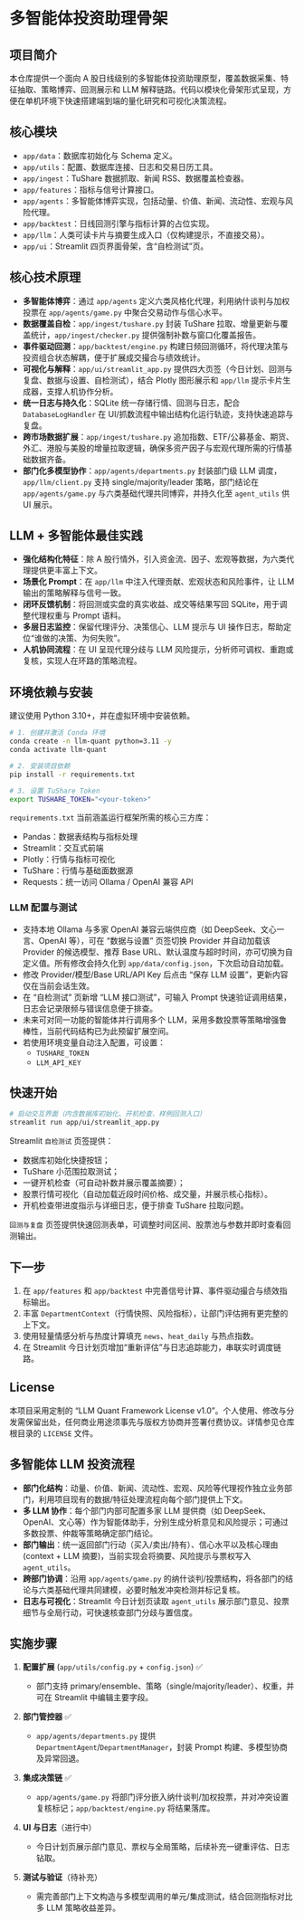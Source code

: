 # 多智能体投资助理骨架

## 项目简介

本仓库提供一个面向 A 股日线级别的多智能体投资助理原型，覆盖数据采集、特征抽取、策略博弈、回测展示和 LLM 解释链路。代码以模块化骨架形式呈现，方便在单机环境下快速搭建端到端的量化研究和可视化决策流程。

## 核心模块

- `app/data`：数据库初始化与 Schema 定义。
- `app/utils`：配置、数据库连接、日志和交易日历工具。
- `app/ingest`：TuShare 数据抓取、新闻 RSS、数据覆盖检查器。
- `app/features`：指标与信号计算接口。
- `app/agents`：多智能体博弈实现，包括动量、价值、新闻、流动性、宏观与风险代理。
- `app/backtest`：日线回测引擎与指标计算的占位实现。
- `app/llm`：人类可读卡片与摘要生成入口（仅构建提示，不直接交易）。
- `app/ui`：Streamlit 四页界面骨架，含“自检测试”页。

## 核心技术原理

- **多智能体博弈**：通过 `app/agents` 定义六类风格化代理，利用纳什谈判与加权投票在 `app/agents/game.py` 中聚合交易动作与信心水平。
- **数据覆盖自检**：`app/ingest/tushare.py` 封装 TuShare 拉取、增量更新与覆盖统计，`app/ingest/checker.py` 提供强制补数与窗口化覆盖报告。
- **事件驱动回测**：`app/backtest/engine.py` 构建日频回测循环，将代理决策与投资组合状态解耦，便于扩展成交撮合与绩效统计。
- **可视化与解释**：`app/ui/streamlit_app.py` 提供四大页签（今日计划、回测与复盘、数据与设置、自检测试），结合 Plotly 图形展示和 `app/llm` 提示卡片生成器，支撑人机协作分析。
- **统一日志与持久化**：SQLite 统一存储行情、回测与日志，配合 `DatabaseLogHandler` 在 UI/抓数流程中输出结构化运行轨迹，支持快速追踪与复盘。
- **跨市场数据扩展**：`app/ingest/tushare.py` 追加指数、ETF/公募基金、期货、外汇、港股与美股的增量拉取逻辑，确保多资产因子与宏观代理所需的行情基础数据齐备。
- **部门化多模型协作**：`app/agents/departments.py` 封装部门级 LLM 调度，`app/llm/client.py` 支持 single/majority/leader 策略，部门结论在 `app/agents/game.py` 与六类基础代理共同博弈，并持久化至 `agent_utils` 供 UI 展示。

## LLM + 多智能体最佳实践

- **强化结构化特征**：除 A 股行情外，引入资金流、因子、宏观等数据，为六类代理提供更丰富上下文。
- **场景化 Prompt**：在 `app/llm` 中注入代理贡献、宏观状态和风险事件，让 LLM 输出的策略解释与信号一致。
- **闭环反馈机制**：将回测或实盘的真实收益、成交等结果写回 SQLite，用于调整代理权重与 Prompt 语料。
- **多层日志监控**：保留代理评分、决策信心、LLM 提示与 UI 操作日志，帮助定位“谁做的决策、为何失败”。
- **人机协同流程**：在 UI 呈现代理分歧与 LLM 风险提示，分析师可调权、重跑或复核，实现人在环路的策略流程。

## 环境依赖与安装

建议使用 Python 3.10+，并在虚拟环境中安装依赖。

```bash
# 1. 创建并激活 Conda 环境
conda create -n llm-quant python=3.11 -y
conda activate llm-quant

# 2. 安装项目依赖
pip install -r requirements.txt

# 3. 设置 TuShare Token
export TUSHARE_TOKEN="<your-token>"
```

`requirements.txt` 当前涵盖运行框架所需的核心三方库：

- Pandas：数据表结构与指标处理
- Streamlit：交互式前端
- Plotly：行情与指标可视化
- TuShare：行情与基础面数据源
- Requests：统一访问 Ollama / OpenAI 兼容 API

### LLM 配置与测试

- 支持本地 Ollama 与多家 OpenAI 兼容云端供应商（如 DeepSeek、文心一言、OpenAI 等），可在 “数据与设置” 页签切换 Provider 并自动加载该 Provider 的候选模型、推荐 Base URL、默认温度与超时时间，亦可切换为自定义值。所有修改会持久化到 `app/data/config.json`，下次启动自动加载。
- 修改 Provider/模型/Base URL/API Key 后点击 “保存 LLM 设置”，更新内容仅在当前会话生效。
- 在 “自检测试” 页新增 “LLM 接口测试”，可输入 Prompt 快速验证调用结果，日志会记录限频与错误信息便于排查。
- 未来可对同一功能的智能体并行调用多个 LLM，采用多数投票等策略增强鲁棒性，当前代码结构已为此预留扩展空间。
- 若使用环境变量自动注入配置，可设置：
  - `TUSHARE_TOKEN`
  - `LLM_API_KEY`

## 快速开始

```bash
# 启动交互界面（内含数据库初始化、开机检查、样例回测入口）
streamlit run app/ui/streamlit_app.py
```

Streamlit `自检测试` 页签提供：
- 数据库初始化快捷按钮；
- TuShare 小范围拉取测试；
- 一键开机检查（可自动补数并展示覆盖摘要）；
- 股票行情可视化（自动加载近段时间价格、成交量，并展示核心指标）。
- 开机检查带进度指示与详细日志，便于排查 TuShare 拉取问题。

`回测与复盘` 页签提供快速回测表单，可调整时间区间、股票池与参数并即时查看回测输出。

## 下一步

1. 在 `app/features` 和 `app/backtest` 中完善信号计算、事件驱动撮合与绩效指标输出。
2. 丰富 `DepartmentContext`（行情快照、风险指标），让部门评估拥有更完整的上下文。
3. 使用轻量情感分析与热度计算填充 `news`、`heat_daily` 与热点指数。
4. 在 Streamlit 今日计划页增加“重新评估”与日志追踪能力，串联实时调度链路。

## License

本项目采用定制的 “LLM Quant Framework License v1.0”。个人使用、修改与分发需保留出处，任何商业用途须事先与版权方协商并签署付费协议。详情参见仓库根目录的 `LICENSE` 文件。

## 多智能体 LLM 投资流程

- **部门化结构**：动量、价值、新闻、流动性、宏观、风险等代理视作独立业务部门，利用项目现有的数据/特征处理流程向每个部门提供上下文。
- **多 LLM 协作**：每个部门内部可配置多家 LLM 提供商（如 DeepSeek、OpenAI、文心等）作为智能体助手，分别生成分析意见和风险提示；可通过多数投票、仲裁等策略确定部门结论。
- **部门输出**：统一返回部门行动（买入/卖出/持有）、信心水平以及核心理由 (context + LLM 摘要)，当前实现会将摘要、风险提示与票权写入 `agent_utils`。
- **跨部门协调**：沿用 `app/agents/game.py` 的纳什谈判/投票结构，将各部门的结论与六类基础代理共同建模，必要时触发冲突检测并标记复核。
- **日志与可视化**：Streamlit 今日计划页读取 `agent_utils` 展示部门意见、投票细节与全局行动，可快速核查部门分歧与置信度。

## 实施步骤

1. **配置扩展** (`app/utils/config.py` + `config.json`) ✅
   - 部门支持 primary/ensemble、策略（single/majority/leader）、权重，并可在 Streamlit 中编辑主要字段。

2. **部门管控器** ✅
   - `app/agents/departments.py` 提供 `DepartmentAgent`/`DepartmentManager`，封装 Prompt 构建、多模型协商及异常回退。

3. **集成决策链** ✅
   - `app/agents/game.py` 将部门评分嵌入纳什谈判/加权投票，并对冲突设置复核标记；`app/backtest/engine.py` 将结果落库。

4. **UI 与日志**（进行中）
   - 今日计划页展示部门意见、票权与全局策略，后续补充一键重评估、日志钻取。

5. **测试与验证**（待补充）
   - 需完善部门上下文构造与多模型调用的单元/集成测试，结合回测指标对比多 LLM 策略收益差异。
